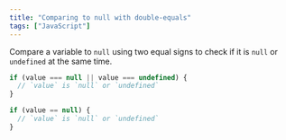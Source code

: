 ```yaml
---
title: "Comparing to null with double-equals"
tags: ["JavaScript"]
---
```

Compare a variable to `null` using two equal signs to check if it is `null` or `undefined` at the same time.

```js
if (value === null || value === undefined) {
  // `value` is `null` or `undefined`
}

if (value == null) {
  // `value` is `null` or `undefined`
}
```
